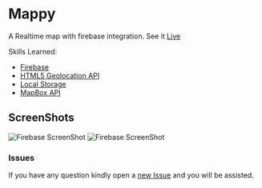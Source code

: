 Mappy
=======
A Realtime map with firebase integration.
See it [Live](https://hackrush.github.io/mappy)

Skills Learned:
* [Firebase](https://console.firebase.google.com)
* [HTML5 Geolocation API](https://developer.mozilla.org/en-US/docs/Web/API/Geolocation/Using_geolocation)
* [Local Storage](https://developer.mozilla.org/en/docs/Web/API/Window/localStorage)
* [MapBox API](mapbox.com)

## ScreenShots
![Firebase ScreenShot](https://raw.githubusercontent.com/hackrush/mappy/master/images/fb.png "Data Collected") ![Firebase ScreenShot](https://raw.githubusercontent.com/hackrush/mappy/master/images/phonepermission.png "On Phone")



### Issues
If you have any question kindly open a [new Issue](https://github.com/hackrush/mappy/issues/new) and you will be assisted.
